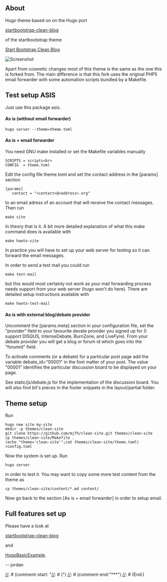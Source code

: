 ## About

Hugo theme based on on the Hugo port

  [startbootstrap-clean-blog](https://github.com/humboldtux/startbootstrap-clean-blog/)

of the startbootstrap theme

  [Start Bootstrap Clean Blog](http://startbootstrap.com/template-overviews/clean-blog/) 

![Screenshot](https://raw.githubusercontent.com/humboldtux/startbootstrap-clean-blog/master/images/tn.png)

Apart from cosmetic changes most of this theme is the same as the one this is
forked from. The main difference is that this fork uses the original PHP5
email forwarder with some automation scripts bundled by a Makefile.

## Test setup ASIS

Just use this package asis.

#### As is (without email forwarder)

   ```
   hugo server --theme=theme.toml
   ```

#### As is + email forwarder

You need GNU make installed or set the Makefile variables manually

   ```
   SCRIPTS = scripts<br>
   CONFIG  = theme.toml
   ```

Edit the config file theme.toml and set the contact address in the
\[params\] section


   ```
   [params]
      contact = "<contact>@<address>.org"
   ```

to an email adress of an account that will receive the contact
messages. Then run

   ```
   make site
   ```

In theory that is it. A bit more detailed explanation of what this make
command does is available with

   ```
   make howto-site
   ```

In practice you will have to set up your web server for testing so it can
forward the email messages.

In order to send a test mail you could run

   ```
   make test-mail
   ```

but this would most certainly not work as your mail forwarding process needs
support from your web server (hugo won't do here). There are detailed setup
instructions available with

   ```
   make howto-test-mail
   ```

#### As is with external blog/debate provider

Uncomment the [params.meta] section in your configuration file, set
the "provider" field to your favourite devate provider you signed
up for (I support DISQUS, IntenseDebate, BurnZone, and LiveFyre).
From your debate provider you will get a blog or forum id which goes
into the "forumid" field.

To activate comments (or a debate) for a particular post page add
the variable debate_id="00001" in the font matter of your post. The
value "00001" identifies the particular discussion board to be
displayed on your page.

See static/js/debate.js for the implementation of the discussion
board. You will also find bit's pieces in the footer snippets in
the layout/partial folder.

## Theme setup

Run

   ```
   hugo new site my-site
   mkdir -p themes/clean-site
   git clone https://github.com/mjfh/clean-site.git themes/clean-site
   cp themes/clean-site/Makefile .
   (echo "theme='clean-site'";cat themes/clean-site/theme.toml) >config.toml
   ```

Now the system is set up. Run

   ```
   hugo server
   ```

in order to test it. You may want to copy some more test content
from the theme as

   ```
   cp themes/clean-site/content/*.md content/
   ```

Now go back to the section \[As is + email forwarder\] in order to setup
email.

## Full features set up

Please have a look at

   [startbootstrap-clean-blog](https://github.com/humboldtux/startbootstrap-clean-blog/)

and

   [HugoBasicExample](https://github.com/spf13/HugoBasicExample).

-- jordan

[//]: # (Local Variables:)
[//]: # (mode:markdown)
[//]: # (comment-column:0)
[//]: # (comment-start: "[//]: # (")
[//]: # (comment-end:"***")
[//]: # (End:)
